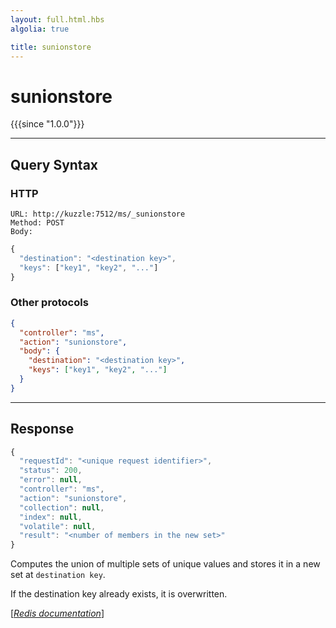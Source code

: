 ```yaml
---
layout: full.html.hbs
algolia: true

title: sunionstore
---
```


# sunionstore

{{{since "1.0.0"}}}




---

## Query Syntax

### HTTP

```http
URL: http://kuzzle:7512/ms/_sunionstore
Method: POST  
Body:
```


```js
{
  "destination": "<destination key>",
  "keys": ["key1", "key2", "..."]
}
```



### Other protocols


```json
{
  "controller": "ms",
  "action": "sunionstore",
  "body": {
    "destination": "<destination key>",
    "keys": ["key1", "key2", "..."]
  }
}
```

---

## Response

```javascript
{
  "requestId": "<unique request identifier>",
  "status": 200,
  "error": null,
  "controller": "ms",
  "action": "sunionstore",
  "collection": null,
  "index": null,
  "volatile": null,
  "result": "<number of members in the new set>"
}
```

Computes the union of multiple sets of unique values and stores it in a new set at `destination key`.

If the destination key already exists, it is overwritten.

[[_Redis documentation_]](https://redis.io/commands/sunionstore)
